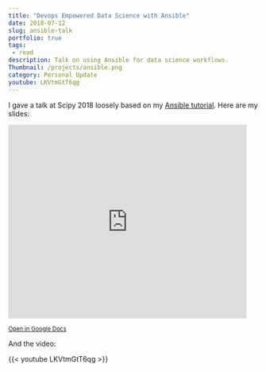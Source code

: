 ```yaml
---
title: "Devops Empowered Data Science with Ansible"
date: 2018-07-12
slug: ansible-talk
portfolio: true
tags:
 - read
description: Talk on using Ansible for data science workflows.
Thumbnail: /projects/ansible.png
category: Personal Update
youtube: LKVtmGtT6qg
---
```


I gave a talk at Scipy 2018 loosely based on my [Ansible tutorial](/blog/automating-python-with-ansible/). Here are my slides:

<iframe src="https://docs.google.com/presentation/d/e/2PACX-1vSHtiQKbpNvd902FzCqhzjZCbt4ldbPnolgSQfQbaPoQk0eweUng7Wkxjb5uDi942Ul0trl3s7C0yQ5/embed?start=false&loop=false&delayms=5000" frameborder="0" width="480" height="389" allowfullscreen="true" mozallowfullscreen="true" webkitallowfullscreen="true"></iframe>

<small>[Open in Google Docs](https://drive.google.com/open?id=1nsgG2YjfE5yWGdsxfzgqDj4SS1isyOIzBUjNa-r8ly0)</small>

And the video:

{{< youtube LKVtmGtT6qg >}}
